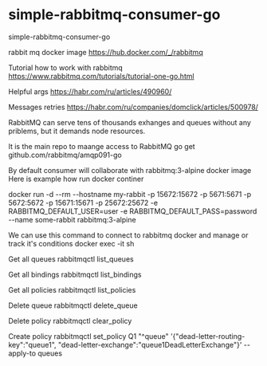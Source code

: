 # simple-rabbitmq-consumer-go
simple-rabbitmq-consumer-go

rabbit mq docker image 
https://hub.docker.com/_/rabbitmq

Tutorial how to work with rabbitmq
https://www.rabbitmq.com/tutorials/tutorial-one-go.html

Helpful args
https://habr.com/ru/articles/490960/

Messages retries
https://habr.com/ru/companies/domclick/articles/500978/

RabbitMQ can serve tens of thousands exhanges and queues without any priblems, but it demands node resources.

It is the main repo to maange access to RabbitMQ
go get github.com/rabbitmq/amqp091-go

By default consumer will collaborate with rabbitmq:3-alpine docker image
Here is example how run docker continer

docker run -d --rm --hostname my-rabbit -p 15672:15672 -p 5671:5671 -p 5672:5672 -p 15671:15671 -p 25672:25672 -e RABBITMQ_DEFAULT_USER=user -e RABBITMQ_DEFAULT_PASS=password --name some-rabbit rabbitmq:3-alpine

We can use this command to connect to rabbitmq docker and manage or track it's conditions
docker exec -it <container name> sh

Get all queues
rabbitmqctl list_queues

Get all bindings 
rabbitmqctl list_bindings

Get all policies 
rabbitmqctl list_policies

Delete queue
rabbitmqctl delete_queue <queue name> 

Delete policy 
rabbitmqctl clear_policy <policy name> 

Create policy
rabbitmqctl set_policy Q1 "^queue" '{"dead-letter-routing-key":"queue1", "dead-letter-exchange":"queue1DeadLetterExchange"}' --apply-to queues
